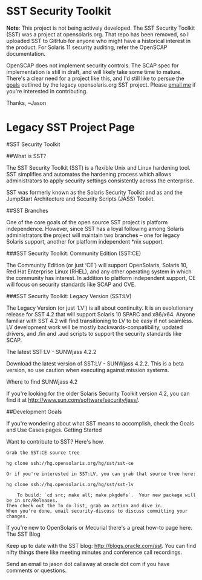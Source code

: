 SST Security Toolkit
====================

**Note**: This project is not being actively developed.  The SST Security Toolkit (SST) was a project at opensolaris.org.  That repo has been removed, so I uploaded SST to GitHub for anyone who might have a historical interest in the product.  For Solaris 11 security auditing, refer the OpenSCAP documentation.

OpenSCAP does not implement security controls.  The SCAP spec for implementation is still in draft, and will likely take some time to mature.  There's a clear need for a project like this, and I'd still like to persue the [goals](https://blogs.oracle.com/sst/entry/minutes_from_4_june_2010) outlined by the legacy opensolaris.org SST project.  Please [email me](mailto:jason@jasoncallaway.com) if you're interested in contributing.

Thanks,
~Jason


Legacy SST Project Page
=======================

#SST Security Toolkit

##What is SST?

The SST Security Toolkit (SST) is a flexible Unix and Linux hardening tool.  SST simplifies and automates the hardening process which allows administrators to apply security settings consistently across the enterprise.

SST was formerly known as the Solaris Security Toolkit and as and the JumpStart Architecture and Security Scripts (JASS) Toolkit.

##SST Branches

One of the core goals of the open source SST project is platform independence.  However, since SST has a loyal following among Solaris administrators the project will maintain two branches – one for legacy Solaris support, another for platform independent *nix support.

###SST Security Toolkit: Community Edition (SST:CE)

The Community Edition (or just ‘CE’) will support OpenSolaris, Solaris 10, Red Hat Enterprise Linux (RHEL), and any other operating system in which the community has interest.  In addition to platform independent support, CE will focus on security standards like SCAP and CVE.

###SST Security Toolkit: Legacy Version (SST:LV)

The Legacy Version (or just ‘LV’) is all about continuity.  It is an evolutionary release for SST 4.2 that will support Solaris 10 SPARC and x86/x64. Anyone familiar with SST 4.2 will find transitioning to LV to be easy if not seamless.  LV development work will be mostly backwards-compatibility, updated drivers, and .fin and .aud scripts to support the security standards like SCAP.

The latest SST:LV - SUNWjass 4.2.2

Download the latest version of SST:LV - SUNWjass 4.2.2.  This is a beta version, so use caution when executing against mission systems.

Where to find SUNWjass 4.2

If you're looking for the older Solaris Security Toolkit version 4.2, you can find it at http://www.sun.com/software/security/jass/.

##Development Goals

If you're wondering about what SST means to accomplish, check the Goals and Use Cases pages.
Getting Started

Want to contribute to SST?  Here's how.

    Grab the SST:CE source tree

    hg clone ssh://hg.opensolaris.org/hg/sst/sst-ce

    Or if you're interested in SST:LV, you can grab that source tree here:

    hg clone ssh://hg.opensolaris.org/hg/sst/sst-lv

        To build: `cd src; make all; make pkgdefs`.  Your new package will be in src/Releases.
    Then check out the To do list, grab an action and dive in.
    When you're done, email security-discuss to discuss committing your changes.

If you're new to OpenSolaris or Mecurial there's a great how-to page here.
The SST Blog

Keep up to date with the SST blog: http://blogs.oracle.com/sst.  You can find nifty things there like meeting minutes and conference call recordings.

Send an email to jason dot callaway at oracle dot com if you have comments or questions.

